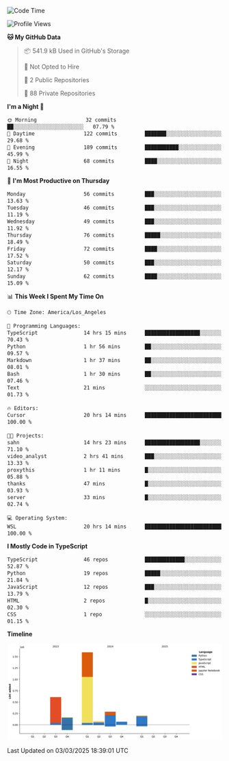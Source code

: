 <!--START_SECTION:waka-->
![Code Time](http://img.shields.io/badge/Code%20Time-27%20hrs%2034%20mins-blue)

![Profile Views](http://img.shields.io/badge/Profile%20Views-0-blue)

**🐱 My GitHub Data** 

> 📦 541.9 kB Used in GitHub's Storage 
 > 
> 🚫 Not Opted to Hire
 > 
> 📜 2 Public Repositories 
 > 
> 🔑 88 Private Repositories 
 > 
**I'm a Night 🦉** 

```text
🌞 Morning                32 commits          ██░░░░░░░░░░░░░░░░░░░░░░░   07.79 % 
🌆 Daytime                122 commits         ███████░░░░░░░░░░░░░░░░░░   29.68 % 
🌃 Evening                189 commits         ███████████░░░░░░░░░░░░░░   45.99 % 
🌙 Night                  68 commits          ████░░░░░░░░░░░░░░░░░░░░░   16.55 % 
```
📅 **I'm Most Productive on Thursday** 

```text
Monday                   56 commits          ███░░░░░░░░░░░░░░░░░░░░░░   13.63 % 
Tuesday                  46 commits          ███░░░░░░░░░░░░░░░░░░░░░░   11.19 % 
Wednesday                49 commits          ███░░░░░░░░░░░░░░░░░░░░░░   11.92 % 
Thursday                 76 commits          █████░░░░░░░░░░░░░░░░░░░░   18.49 % 
Friday                   72 commits          ████░░░░░░░░░░░░░░░░░░░░░   17.52 % 
Saturday                 50 commits          ███░░░░░░░░░░░░░░░░░░░░░░   12.17 % 
Sunday                   62 commits          ████░░░░░░░░░░░░░░░░░░░░░   15.09 % 
```


📊 **This Week I Spent My Time On** 

```text
🕑︎ Time Zone: America/Los_Angeles

💬 Programming Languages: 
TypeScript               14 hrs 15 mins      ██████████████████░░░░░░░   70.43 % 
Python                   1 hr 56 mins        ██░░░░░░░░░░░░░░░░░░░░░░░   09.57 % 
Markdown                 1 hr 37 mins        ██░░░░░░░░░░░░░░░░░░░░░░░   08.01 % 
Bash                     1 hr 30 mins        ██░░░░░░░░░░░░░░░░░░░░░░░   07.46 % 
Text                     21 mins             ░░░░░░░░░░░░░░░░░░░░░░░░░   01.73 % 

🔥 Editors: 
Cursor                   20 hrs 14 mins      █████████████████████████   100.00 % 

🐱‍💻 Projects: 
sahn                     14 hrs 23 mins      ██████████████████░░░░░░░   71.10 % 
video_analyst            2 hrs 41 mins       ███░░░░░░░░░░░░░░░░░░░░░░   13.33 % 
proxythis                1 hr 11 mins        █░░░░░░░░░░░░░░░░░░░░░░░░   05.88 % 
thanks                   47 mins             █░░░░░░░░░░░░░░░░░░░░░░░░   03.93 % 
server                   33 mins             █░░░░░░░░░░░░░░░░░░░░░░░░   02.74 % 

💻 Operating System: 
WSL                      20 hrs 14 mins      █████████████████████████   100.00 % 
```

**I Mostly Code in TypeScript** 

```text
TypeScript               46 repos            █████████████░░░░░░░░░░░░   52.87 % 
Python                   19 repos            █████░░░░░░░░░░░░░░░░░░░░   21.84 % 
JavaScript               12 repos            ███░░░░░░░░░░░░░░░░░░░░░░   13.79 % 
HTML                     2 repos             █░░░░░░░░░░░░░░░░░░░░░░░░   02.30 % 
CSS                      1 repo              ░░░░░░░░░░░░░░░░░░░░░░░░░   01.15 % 
```



**Timeline**

![Lines of Code chart](https://raw.githubusercontent.com/hassanxelamin/hassanxelamin/main/assets/bar_graph.png)


 Last Updated on 03/03/2025 18:39:01 UTC
<!--END_SECTION:waka-->

<!--
**hassanxelamin/hassanxelamin** is a ✨ _special_ ✨ repository because its `README.md` (this file) appears on your GitHub profile.

Here are some ideas to get you started:

- 🔭 I’m currently working on ...
- 🌱 I’m currently learning ...
- 👯 I’m looking to collaborate on ...
- 🤔 I’m looking for help with ...
- 💬 Ask me about ...
- 📫 How to reach me: ...
- 😄 Pronouns: ...
- ⚡ Fun fact: ...
-->
